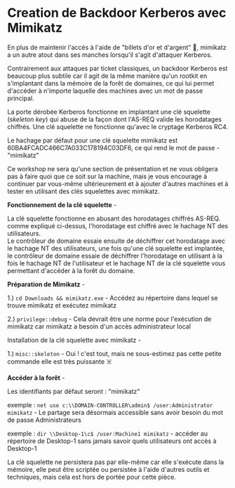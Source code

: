 # Creation de Backdoor Kerberos avec Mimikatz

En plus de maintenir l'accès à l'aide de "billets d'or et d'argent" :crown:, mimikatz a un autre atout dans ses manches lorsqu'il s'agit d'attaquer Kerberos.  

Contrairement aux attaques par ticket classiques, un backdoor Kerberos est beaucoup plus subtile car il agit de la même manière qu'un rootkit en s'implantant dans la mémoire de la forêt de domaines, ce qui lui permet d'accéder à n'importe laquelle des machines avec un mot de passe principal.

La porte dérobée Kerberos fonctionne en implantant une clé squelette (_skeleton key_) qui abuse de la façon dont l'AS-REQ valide les horodatages chiffrés. Une clé squelette ne fonctionne qu'avec le cryptage Kerberos RC4.

Le hachage par défaut pour une clé squelette mimikatz est 60BA4FCADC466C7A033C178194C03DF6, ce qui rend le mot de passe -"mimikatz"

Ce workshop ne sera qu'une section de présentation et ne vous obligera pas à faire quoi que ce soit sur la machine, mais je vous encourage à continuer par vous-même ultérieurement et à ajouter d'autres machines et à tester en utilisant des clés squelettes avec mimikatz.

**Fonctionnement de la clé squelette** -

La clé squelette fonctionne en abusant des horodatages chiffrés AS-REQ.  
comme expliqué ci-dessus, l'horodatage est chiffré avec le hachage NT des utilisateurs.  
Le contrôleur de domaine essaie ensuite de déchiffrer cet horodatage avec le hachage NT des utilisateurs, une fois qu'une clé squelette est implantée, le contrôleur de domaine essaie de déchiffrer l'horodatage en utilisant à la fois le hachage NT de l'utilisateur et le hachage NT de la clé squelette vous permettant d'accéder à la forêt du domaine.



**Préparation de Mimikatz** -

1.) ```cd Downloads && mimikatz.exe``` - Accédez au répertoire dans lequel se trouve mimikatz et exécutez mimikatz

2.) ```privilege::debug``` - Cela devrait être une norme pour l'exécution de mimikatz car mimikatz a besoin d'un accès administrateur local



Installation de la clé squelette avec mimikatz -

1.) ```misc::skeleton``` - Oui ! c'est tout, mais ne sous-estimez pas cette petite commande elle est très puissante ☠️



**Accéder à la forêt** -

Les identifiants par défaut seront : "mimikatz"

exemple : ```net use c:\\DOMAIN-CONTROLLER\admin$ /user:Administrator mimikatz``` - Le partage sera désormais accessible sans avoir besoin du mot de passe Administrateurs

exemple : ```dir \\Desktop-1\c$ /user:Machine1 mimikatz``` - accéder au répertoire de Desktop-1 sans jamais savoir quels utilisateurs ont accès à Desktop-1

La clé squelette ne persistera pas par elle-même car elle s'exécute dans la mémoire, elle peut être scriptée ou persistée à l'aide d'autres outils et techniques, mais cela est hors de portée pour cette pièce.

